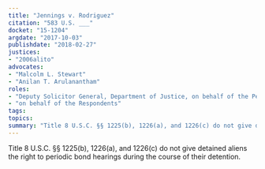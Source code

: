```yaml
---
title: "Jennings v. Rodriguez"
citation: "583 U.S. ___"
docket: "15-1204"
argdate: "2017-10-03"
publishdate: "2018-02-27"
justices:
- "2006alito"
advocates:
- "Malcolm L. Stewart"
- "Anilan T. Arulanantham"
roles:
- "Deputy Solicitor General, Department of Justice, on behalf of the Petitioner"
- "on behalf of the Respondents"
tags:
topics:
summary: "Title 8 U.S.C. §§ 1225(b), 1226(a), and 1226(c) do not give detained aliens the right to periodic bond hearings during the course of their detention."
---
```

Title 8 U.S.C. §§ 1225(b), 1226(a), and 1226(c) do not give detained aliens the right to periodic bond hearings during the course of their detention.

